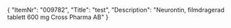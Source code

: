 {
  "ItemNr": "009782",
  "Title": "test",
  "Description": "Neurontin, filmdragerad tablett 600 mg Cross Pharma AB"
}